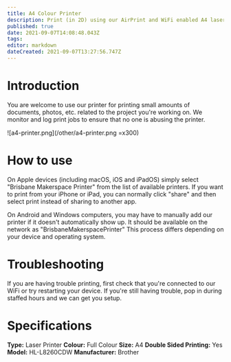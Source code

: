 ```yaml
---
title: A4 Colour Printer
description: Print (in 2D) using our AirPrint and WiFi enabled A4 laser printer.
published: true
date: 2021-09-07T14:08:48.043Z
tags: 
editor: markdown
dateCreated: 2021-09-07T13:27:56.747Z
---
```


# Introduction
You are welcome to use our printer for printing small amounts of documents, photos, etc. related to the project you're working on. We monitor and log print jobs to ensure that no one is abusing the printer.

![a4-printer.png](/other/a4-printer.png =x300)

# How to use
On Apple devices (including macOS, iOS and iPadOS) simply select "Brisbane Makerspace Printer" from the list of available printers. If you want to print from your iPhone or iPad, you can normally click "share" and then select print instead of sharing to another app.

On Android and Windows computers, you may have to manually add our printer if it doesn't automatically show up. It should be available on the network as "BrisbaneMakerspacePrinter" This process differs depending on your device and operating system.

# Troubleshooting
If you are having trouble printing, first check that you're connected to our WiFi or try restarting your device. If you're still having trouble, pop in during staffed hours and we can get you setup.

# Specifications
**Type:** Laser Printer
**Colour:** Full Colour
**Size:** A4
**Double Sided Printing:** Yes
**Model:** HL-L8260CDW
**Manufacturer:** Brother